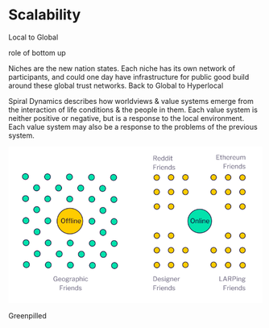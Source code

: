 # Scalability

Local to Global&#x20;

role of bottom up

Niches are the new nation states.  Each niche has its own network of participants, and could one day have infrastructure for public good build around these global trust networks. Back to Global to Hyperlocal

Spiral Dynamics describes how worldviews & value systems emerge from the interaction of life conditions & the people in them.  Each value system is neither positive or negative, but is a response to the local environment.  Each value system may also be a response to the problems of the previous system.

![](<../../.gitbook/assets/image (8) (1).png>)

Greenpilled
